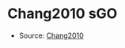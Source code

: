 <a name="material" />

# Chang2010 sGO
<script type="application/ld+json">
  {
    "@context": "https://schema.org/",
    "@type": "ChemicalSubstance",
    "http://purl.org/dc/terms/conformsTo":
      {
        "@type": "CreativeWork",
        "@id": "https://bioschemas.org/profiles/ChemicalSubstance/0.4-RELEASE/"
      },
    "@id": "https://egonw.github.io/nanowiki/nanowiki425.html#material",
    "name": "Chang2010 sGO",
    "sameAs": "http://127.0.0.1/mediawiki/index.php/Special:URIResolver/Chang2010_sGO"
  }
</script>


* Source: [Chang2010](Chang2010.md)

